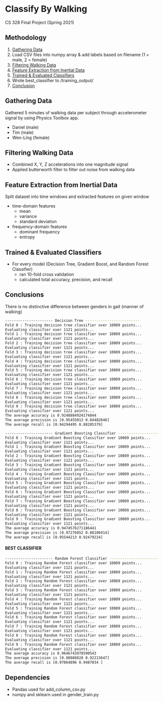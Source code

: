 # Classify By Walking
CS 328 Final Project (Spring 2021)

## Methodology
1. [Gathering Data](#gathering-data)
2. Load CSV files into numpy array & add labels based on filename (1 = male, 2 = female)
3. [Filtering Walking Data](#filtering-walking-data)
4. [Feature Extraction from Inertial Data](#feature-extraction-from-inertial-data)
5. [Trained & Evaluated Classifiers](#trained--evaluated-classifiers)
6. Wrote best_classifier to /training_output/
7. [Conclusion](#conclusion)

## Gathering Data
Gathered 5 minutes of walking data per subject through accelerometer signal by using Physics Toolbox app.
- Daniel (male)
- Tim (male)
- Wen-Ling (female)

## Filtering Walking Data
- Combined X, Y, Z accelerations into one magnitude signal
- Applied butterworth filter to filter out noise from walking data

## Feature Extraction from Inertial Data
Split dataset into time windows and extracted features on given window
- time-domain features
  - mean
  - variance
  - standard deviation
- frequency-domain features
  - dominant frequency
  - entropy

## Trained \& Evaluated Classifiers
- For every model (Decision Tree, Gradient Boost, and Random Forest Classifier)
  - ran 10-fold cross validation
  - calculated total accuracy, precision, and recall

## Conclusions
There is no distinctive difference between genders in gait (manner of walking)
```bash command-line
---------------------- Decision Tree -------------------------
Fold 0 : Training decision tree classifier over 10089 points...
Evaluating classifier over 1121 points...
Fold 1 : Training decision tree classifier over 10089 points...
Evaluating classifier over 1121 points...
Fold 2 : Training decision tree classifier over 10089 points...
Evaluating classifier over 1121 points...
Fold 3 : Training decision tree classifier over 10089 points...
Evaluating classifier over 1121 points...
Fold 4 : Training decision tree classifier over 10089 points...
Evaluating classifier over 1121 points...
Fold 5 : Training decision tree classifier over 10089 points...
Evaluating classifier over 1121 points...
Fold 6 : Training decision tree classifier over 10089 points...
Evaluating classifier over 1121 points...
Fold 7 : Training decision tree classifier over 10089 points...
Evaluating classifier over 1121 points...
Fold 8 : Training decision tree classifier over 10089 points...
Evaluating classifier over 1121 points...
Fold 9 : Training decision tree classifier over 10089 points...
Evaluating classifier over 1121 points...
The average accuracy is 0.9248884924174844
The average precision is [0.95455013 0.84482646]
The average recall is [0.94294495 0.88205379]
```

```bash command-line
---------------------- Gradient Boosting Classifier -------------------------
Fold 0 : Training Gradient Boosting Classifier over 10089 points...
Evaluating classifier over 1121 points...
Fold 1 : Training Gradient Boosting Classifier over 10089 points...
Evaluating classifier over 1121 points...
Fold 2 : Training Gradient Boosting Classifier over 10089 points...
Evaluating classifier over 1121 points...
Fold 3 : Training Gradient Boosting Classifier over 10089 points...
Evaluating classifier over 1121 points...
Fold 4 : Training Gradient Boosting Classifier over 10089 points...
Evaluating classifier over 1121 points...
Fold 5 : Training Gradient Boosting Classifier over 10089 points...
Evaluating classifier over 1121 points...
Fold 6 : Training Gradient Boosting Classifier over 10089 points...
Evaluating classifier over 1121 points...
Fold 7 : Training Gradient Boosting Classifier over 10089 points...
Evaluating classifier over 1121 points...
Fold 8 : Training Gradient Boosting Classifier over 10089 points...
Evaluating classifier over 1121 points...
Fold 9 : Training Gradient Boosting Classifier over 10089 points...
Evaluating classifier over 1121 points...
The average accuracy is 0.9474576271186441
The average precision is [0.97276852 0.88100414]
The average recall is [0.95544213 0.92479224]
```

#### BEST CLASSIFIER
```bash command-line
---------------------- Random Forest Classifier -------------------------
Fold 0 : Training Random Forest classifier over 10089 points...
Evaluating classifier over 1121 points...
Fold 1 : Training Random Forest classifier over 10089 points...
Evaluating classifier over 1121 points...
Fold 2 : Training Random Forest classifier over 10089 points...
Evaluating classifier over 1121 points...
Fold 3 : Training Random Forest classifier over 10089 points...
Evaluating classifier over 1121 points...
Fold 4 : Training Random Forest classifier over 10089 points...
Evaluating classifier over 1121 points...
Fold 5 : Training Random Forest classifier over 10089 points...
Evaluating classifier over 1121 points...
Fold 6 : Training Random Forest classifier over 10089 points...
Evaluating classifier over 1121 points...
Fold 7 : Training Random Forest classifier over 10089 points...
Evaluating classifier over 1121 points...
Fold 8 : Training Random Forest classifier over 10089 points...
Evaluating classifier over 1121 points...
Fold 9 : Training Random Forest classifier over 10089 points...
Evaluating classifier over 1121 points...
The average accuracy is 0.9646743978590543
The average precision is [0.98088828 0.92213647]
The average recall is [0.97064896 0.9487034 ]
```

## Dependencies
- Pandas used for add_column_csv.py
- numpy and sklearn used in gender_train.py